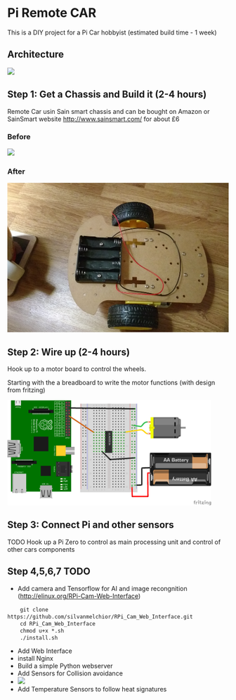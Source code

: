 # Pi Remote CAR

This is a DIY project for a Pi Car hobbyist (estimated build time - 1 week)

## Architecture

<img src="https://d3ansictanv2wj.cloudfront.net/Figure_1-1ad2b142be6ca8641212c7579ab4f95d.jpg" height="400">


## Step 1: Get a Chassis and Build it (2-4 hours)

Remote Car usin Sain smart chassis and can be bought on Amazon or SainSmart website http://www.sainsmart.com/ for about £6

### Before

<img src="https://images-na.ssl-images-amazon.com/images/I/61qH18xAjVL._SL1200_.jpg" height="340" >

### After

<img src="pi-car-chassis-wired.jpg" height="340" >

## Step 2: Wire up (2-4 hours)

Hook up to a motor board to control the wheels. 

Starting with the a breadboard to write the motor functions (with design from fritzing)

<img src="raspberry-pi-connect-motor-board.png" height="240" >

## Step 3: Connect Pi and other sensors

TODO Hook up a Pi Zero to control as main processing unit and control of other cars components 

## Step 4,5,6,7 TODO
* Add camera and Tensorflow for AI and image recongnition (http://elinux.org/RPi-Cam-Web-Interface)
```
    git clone https://github.com/silvanmelchior/RPi_Cam_Web_Interface.git
    cd RPi_Cam_Web_Interface
    chmod u+x *.sh
    ./install.sh
```
* Add Web Interface
 * install Nginx
 * Build a simple Python webserver
* Add Sensors for Collision avoidance
 * <img src ="http://www.raspberrypi-spy.co.uk/wp-content/uploads/2012/12/Ultrasonic-Sensor-03.jpg" height="120">
* Add Temperature Sensors to follow heat signatures
